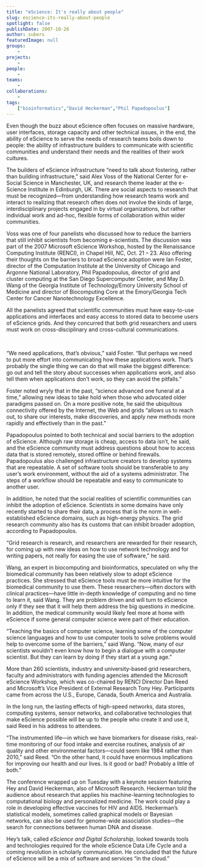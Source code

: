```yaml
---
title: "eScience: It's really about people"
slug: escience-its-really-about-people
spotlight: false
publishDate: 2007-10-26
author: subers
featuredImage: null
groups:
    - 
projects:
    - 
people:
    - 
teams: 
    - 
collaborations:
    - 
tags:
    ["bioinformatics","David Heckerman","Phil Papadopoulus"]
---
```

Even though the buzz about eScience often focuses on massive hardware, user interfaces, storage capacity and other technical issues, in the end, the ability of eScience to serve the needs of research teams boils down to people: the ability of infrastructure builders to communicate with scientific communities and understand their needs and the realities of their work cultures.

<!--more-->

The builders of eScience infrastructure “need to talk about fostering, rather than building infrastructure,” said Alex Voss of the National Center for e-Social Science in Manchester, UK, and research theme leader at the e-Science Institute in Edinburgh, UK. There are social aspects to research that must be recognized—from understanding how research teams work and interact to realizing that research often does not involve the kinds of large, interdisciplinary projects engaged in by virtual organizations, but rather individual work and ad-hoc, flexible forms of collaboration within wider communities.

Voss was one of four panelists who discussed how to reduce the barriers that still inhibit scientists from becoming e-scientists. The discussion was part of the 2007 Microsoft eScience Workshop, hosted by the Renaissance Computing Institute (RENCI), in Chapel Hill, NC, Oct. 21 – 23. Also offering their thoughts on the barriers to broad eScience adoption were Ian Foster, director of the Computation Institute at the University of Chicago and Argonne National Laboratory, Phil Papadopoulus, director of grid and cluster computing at the San Diego Supercomputer Center, and May D. Wang of the Georgia Institute of Technology/Emory University School of Medicine and director of Biocomputing Core at the Emory/Georgia Tech Center for Cancer Nanotechnology Excellence.

All the panelists agreed that scientific communities must have easy-to-use applications and interfaces and easy access to stored data to become users of eScience grids. And they concurred that both grid researchers and users must work on cross-disciplinary and cross-cultural communications.

&nbsp;

“We need applications, that’s obvious,” said Foster. “But perhaps we need to put more effort into communicating how these applications work. That’s probably the single thing we can do that will make the biggest difference: go out and tell the story about successes when applications work, and also tell them when applications don’t work, so they can avoid the pitfalls.”

Foster noted wryly that in the past, “science advanced one funeral at a time,” allowing new ideas to take hold when those who advocated older paradigms passed on. On a more positive note, he said the ubiquitous connectivity offered by the Internet, the Web and grids “allows us to reach out, to share our interests, make discoveries, and apply new methods more rapidly and effectively than in the past.”

Papadopoulus pointed to both technical and social barriers to the adoption of eScience. Although raw storage is cheap, access to data isn’t, he said, and the eScience community must address questions about how to access data that is stored remotely, stored offline or behind firewalls.  Papadopoulus also challenged infrastructure creators to develop systems that are repeatable. A set of software tools should be transferable to any user’s work environment, without the aid of a systems administrator. The steps of a workflow should be repeatable and easy to communicate to another user.

In addition, he noted that the social realities of scientific communities can inhibit the adoption of eScience. Scientists in some domains have only recently started to share their data, a process that is the norm in well-established eScience domains, such as high-energy physics. The grid research community also has its customs that can inhibit broader adoption, according to Papadopoulos.

“Grid research is research, and researchers are rewarded for their research, for coming up with new ideas on how to use network technology and for writing papers, not really for easing the use of software,” he said.

Wang, an expert in biocomputing and bioinformatics, speculated on why the biomedical community has been relatively slow to adopt eScience practices. She stressed that eScience tools must be more intuitive for the biomedical community to use them. These researchers—often doctors with clinical practices—have little in-depth knowledge of computing and no time to learn it, said Wang. They are problem driven and will turn to eScience only if they see that it will help them address the big questions in medicine. In addition, the medical community would likely feel more at home with eScience if some general computer science were part of their education.

“Teaching the basics of computer science, learning some of the computer science languages and how to use computer tools to solve problems would help to overcome some of the barriers,” said Wang. “Now, many of our scientists wouldn’t even know how to begin a dialogue with a computer scientist. But they can learn by doing if they start at a young age.”

More than 260 scientists, industry and university-based grid researchers, faculty and administrators with funding agencies attended the Microsoft eScience Workshop, which was co-chaired by RENCI Director Dan Reed and Microsoft’s Vice President of External Research Tony Hey. Participants came from across the U.S., Europe, Canada, South America and Australia.

In the long run, the lasting effects of high-speed networks, data stores, computing systems, sensor networks, and collaborative technologies that make eScience possible will be up to the people who create it and use it, said Reed in his address to attendees.

“The instrumented life—in which we have biomarkers for disease risks, real-time monitoring of our food intake and exercise routines, analysis of air quality and other environmental factors—could seem like 1984 rather than 2010,” said Reed. “On the other hand, it could have enormous implications for improving our health and our lives. Is it good or bad? Probably a little of both.”

The conference wrapped up on Tuesday with a keynote session featuring Hey and David Heckerman, also of Microsoft Research. Heckerman told the audience about research that applies his machine-learning technologies to computational biology and personalized medicine. The work could play a role in developing effective vaccines for HIV and AIDS. Heckerman’s statistical models, sometimes called graphical models or Bayesian networks, can also be used for genome-wide association studies—the search for connections between human DNA and disease.

Hey’s talk, called <em>eScience and Digital Scholarship, </em>looked towards tools and technologies required for the whole eScience Data Life Cycle and a coming revolution in scholarly communication. He concluded that the future of eScience will be a mix of software and services “in the cloud.”
